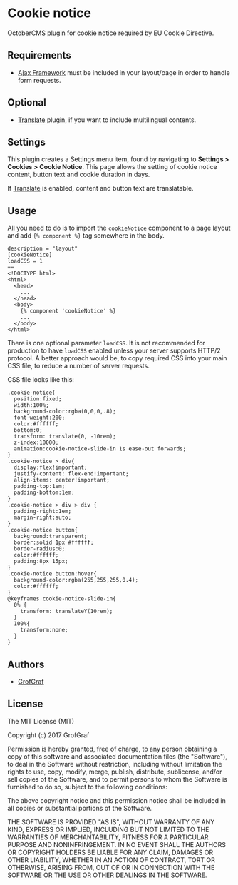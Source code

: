 # Cookie notice
OctoberCMS plugin for cookie notice required by EU Cookie Directive.

## Requirements
* [Ajax Framework](https://octobercms.com/docs/cms/ajax) must be included in your layout/page in order to handle form requests.

## Optional
* [Translate](https://octobercms.com/plugin/rainlab-translate) plugin, if you want to include multilingual contents.

## Settings
This plugin creates a Settings menu item, found by navigating to **Settings > Cookies > Cookie Notice**. This page allows the setting of cookie notice content, button text and cookie duration in days.

If [Translate](https://octobercms.com/plugin/rainlab-translate) is enabled, content and button text are translatable.

## Usage
All you need to do is to import the `cookieNotice` component to a page layout and add `{% component %}` tag somewhere in the body.

    description = "layout"
    [cookieNotice]
    loadCSS = 1
    ==
    <!DOCTYPE html>
    <html>
      <head>
        ...
      </head>
      <body>
        {% component 'cookieNotice' %}
        ...
      </body>
    </html>

There is one optional parameter `loadCSS`. It is not recommended for production to have `loadCSS` enabled unless your server supports HTTP/2 protocol. A better approach would be, to copy required CSS into your main CSS file, to reduce a number of server requests.

CSS file looks like this:

    .cookie-notice{
      position:fixed;
      width:100%;
      background-color:rgba(0,0,0,.8);
      font-weight:200;
      color:#ffffff;
      bottom:0;
      transform: translate(0, -10rem);
      z-index:10000;
      animation:cookie-notice-slide-in 1s ease-out forwards;
    }
    .cookie-notice > div{
      display:flex!important;
      justify-content: flex-end!important;
      align-items: center!important;
      padding-top:1em;
      padding-bottom:1em;
    }
    .cookie-notice > div > div {
      padding-right:1em;
      margin-right:auto;
    }
    .cookie-notice button{
      background:transparent;
      border:solid 1px #ffffff;
      border-radius:0;
      color:#ffffff;
      padding:8px 15px;
    }
    .cookie-notice button:hover{
      background-color:rgba(255,255,255,0.4);
      color:#ffffff;
    }
    @keyframes cookie-notice-slide-in{
      0% {
        transform: translateY(10rem);
      }
      100%{
        transform:none;
      }
    }

## Authors

* [GrofGraf](https://github.com/GrofGraf)

## License

The MIT License (MIT)

Copyright (c) 2017 GrofGraf

Permission is hereby granted, free of charge, to any person obtaining a copy of this software and associated documentation files (the "Software"), to deal in the Software without restriction, including without limitation the rights to use, copy, modify, merge, publish, distribute, sublicense, and/or sell copies of the Software, and to permit persons to whom the Software is furnished to do so, subject to the following conditions:

The above copyright notice and this permission notice shall be included in all copies or substantial portions of the Software.

THE SOFTWARE IS PROVIDED "AS IS", WITHOUT WARRANTY OF ANY KIND, EXPRESS OR IMPLIED, INCLUDING BUT NOT LIMITED TO THE WARRANTIES OF MERCHANTABILITY, FITNESS FOR A PARTICULAR PURPOSE AND NONINFRINGEMENT. IN NO EVENT SHALL THE AUTHORS OR COPYRIGHT HOLDERS BE LIABLE FOR ANY CLAIM, DAMAGES OR OTHER LIABILITY, WHETHER IN AN ACTION OF CONTRACT, TORT OR OTHERWISE, ARISING FROM, OUT OF OR IN CONNECTION WITH THE SOFTWARE OR THE USE OR OTHER DEALINGS IN THE SOFTWARE.
